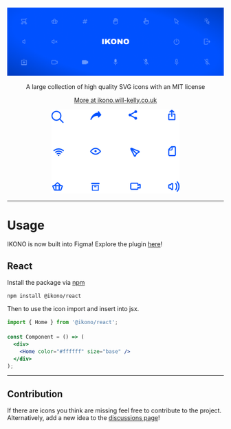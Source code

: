 <p align="center">
    <img src="/.github/img/banner.png" alt="IKONO"/>
</p>

<p align="center">
A large collection of high quality SVG icons with an MIT license
</p>

<p align="center">
    <a href="https://ikono.will-kelly.co.uk">More at ikono.will-kelly.co.uk</a>
</p>

<p align="center">
    <img src="https://github.com/wkelly1/IKONO/blob/main/.github/img/icons.png" alt="icons"/>
</p>

<hr/>

# Usage

IKONO is now built into Figma! Explore the plugin [here](https://www.figma.com/community/plugin/1230547475211377845/IKONO-Icons)!

## React

Install the package via [npm](https://www.npmjs.com/package/@ikono/react)

```
npm install @ikono/react
```

Then to use the icon import and insert into jsx.

```jsx
import { Home } from '@ikono/react';

const Component = () => (
  <div>
    <Home color="#ffffff" size="base" />
  </div>
);
```

---

## Contribution

If there are icons you think are missing feel free to contribute to the project. Alternatively, add a new idea to the [discussions page](https://github.com/wkelly1/IKONO/discussions/new?category=ideas)!
